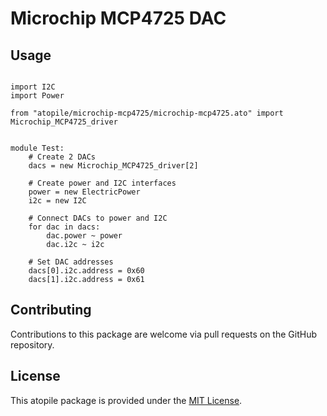 # Microchip MCP4725 DAC

## Usage

```ato

import I2C
import Power

from "atopile/microchip-mcp4725/microchip-mcp4725.ato" import Microchip_MCP4725_driver


module Test:
    # Create 2 DACs
    dacs = new Microchip_MCP4725_driver[2]

    # Create power and I2C interfaces
    power = new ElectricPower
    i2c = new I2C

    # Connect DACs to power and I2C
    for dac in dacs:
        dac.power ~ power
        dac.i2c ~ i2c

    # Set DAC addresses
    dacs[0].i2c.address = 0x60
    dacs[1].i2c.address = 0x61

```

## Contributing

Contributions to this package are welcome via pull requests on the GitHub repository.

## License

This atopile package is provided under the [MIT License](https://opensource.org/license/mit/).
